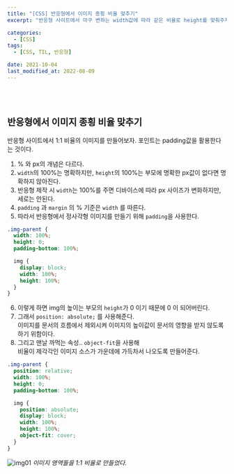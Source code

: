 ```yaml
---
title: "[CSS] 반응형에서 이미지 종횡 비율 맞추기"
excerpt: "반응형 사이트에서 마구 변하는 width값에 따라 같은 비율로 height를 맞춰주자"

categories:
  - [CSS]
tags:
  - [CSS, TIL, 반응형]

date: 2021-10-04
last_modified_at: 2022-08-09
---
```


<br>
<br>

## 반응형에서 이미지 종횡 비율 맞추기

반응형 사이트에서 1:1 비율의 이미지를 만들어보자. 포인트는 padding값을 활용한다는 것이다.

1. % 와 px의 개념은 다르다.
2. `width`의 100%는 명확하지만, `height`의 100%는 부모에 명확한 px값이 없다면 명확하지 않아진다.
3. 반응형 제작 시 `width`는 100%를 주면 디바이스에 따라 px 사이즈가 변화하지만, 세로는 안된다.
4. `padding` 과 `margin` 의 % 기준은 `width` 를 따른다.
5. 따라서 반응형에서 정사각형 이미지를 만들기 위해 `padding`을 사용한다.

```css
.img-parent {
  width: 100%;
  height: 0;
  padding-bottom: 100%;

  img {
    display: block;
    width: 100%;
    height: 100%;
  }
}
```

6. 이렇게 하면 img의 높이는 부모의 `height`가 0 이기 때문에 0 이 되어버린다.
7. 그래서 `position: absolute;` 를 사용해준다. <br>이미지를 문서의 흐름에서 제외시켜 이미지의 높이값이 문서의 영향을 받지 않도록 하기 위함이다.
8. 그리고 맨날 까먹는 속성.. `object-fit`을 사용해 <br>비율이 제각각인 이미지 소스가 가운데에 가득차서 나오도록 만들어준다.

```css
.img-parent {
  position: relative;
  width: 100%;
  height: 0;
  padding-bottom: 100%;

  img {
    position: absolute;
    display: block;
    width: 100%;
    height: 100%;
    object-fit: cover;
  }
}
```

![img01](https://user-images.githubusercontent.com/81657811/183663202-fa6d6167-1e1f-468c-8a69-1f7051426131.png)
_이미지 영역들을 1:1 비율로 만들었다._
